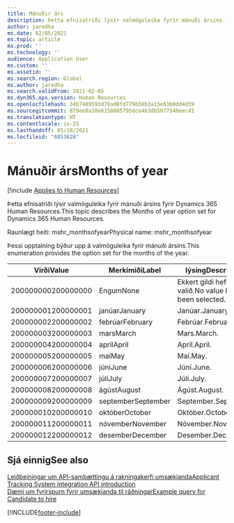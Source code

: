 ```yaml
---
title: Mánuðir árs
description: Þetta efnisatriði lýsir valmöguleika fyrir mánuði ársins fyrir Dynamics 365 Human Resources.
author: jaredha
ms.date: 02/05/2021
ms.topic: article
ms.prod: ''
ms.technology: ''
audience: Application User
ms.custom: ''
ms.assetid: ''
ms.search.region: Global
ms.author: jaredha
ms.search.validFrom: 2021-02-05
ms.dyn365.ops.version: Human Resources
ms.openlocfilehash: 34b7489593d78ad0fd779b58b3a15e63b0dd4d39
ms.sourcegitcommit: 879ee8a10e6158885795dce4b3db5077540eec41
ms.translationtype: HT
ms.contentlocale: is-IS
ms.lasthandoff: 05/18/2021
ms.locfileid: "6053828"
---
```

# <a name="months-of-year"></a><span data-ttu-id="4f54f-103">Mánuðir árs</span><span class="sxs-lookup"><span data-stu-id="4f54f-103">Months of year</span></span>

[!include [Applies to Human Resources](../includes/applies-to-hr.md)]

<span data-ttu-id="4f54f-104">Þetta efnisatriði lýsir valmöguleika fyrir mánuði ársins fyrir Dynamics 365 Human Resources.</span><span class="sxs-lookup"><span data-stu-id="4f54f-104">This topic describes the Months of year option set for Dynamics 365 Human Resources.</span></span>

<span data-ttu-id="4f54f-105">Raunlægt heiti: mshr_monthsofyear</span><span class="sxs-lookup"><span data-stu-id="4f54f-105">Physical name: mshr_monthsofyear</span></span>

<span data-ttu-id="4f54f-106">Þessi upptalning býður upp á valmöguleika fyrir mánuði ársins.</span><span class="sxs-lookup"><span data-stu-id="4f54f-106">This enumeration provides the option set for the months of the year.</span></span>

| <span data-ttu-id="4f54f-107">Virði</span><span class="sxs-lookup"><span data-stu-id="4f54f-107">Value</span></span> | <span data-ttu-id="4f54f-108">Merkimiði</span><span class="sxs-lookup"><span data-stu-id="4f54f-108">Label</span></span> | <span data-ttu-id="4f54f-109">lýsing</span><span class="sxs-lookup"><span data-stu-id="4f54f-109">Description</span></span> |
| --- | --- | --- |
| <span data-ttu-id="4f54f-110">200000000</span><span class="sxs-lookup"><span data-stu-id="4f54f-110">200000000</span></span> | <span data-ttu-id="4f54f-111">Engum</span><span class="sxs-lookup"><span data-stu-id="4f54f-111">None</span></span> | <span data-ttu-id="4f54f-112">Ekkert gildi hefur verið valið.</span><span class="sxs-lookup"><span data-stu-id="4f54f-112">No value has been selected.</span></span> |
| <span data-ttu-id="4f54f-113">200000001</span><span class="sxs-lookup"><span data-stu-id="4f54f-113">200000001</span></span> | <span data-ttu-id="4f54f-114">janúar</span><span class="sxs-lookup"><span data-stu-id="4f54f-114">January</span></span> | <span data-ttu-id="4f54f-115">Janúar.</span><span class="sxs-lookup"><span data-stu-id="4f54f-115">January.</span></span> |
| <span data-ttu-id="4f54f-116">200000002</span><span class="sxs-lookup"><span data-stu-id="4f54f-116">200000002</span></span> | <span data-ttu-id="4f54f-117">febrúar</span><span class="sxs-lookup"><span data-stu-id="4f54f-117">February</span></span> | <span data-ttu-id="4f54f-118">Febrúar.</span><span class="sxs-lookup"><span data-stu-id="4f54f-118">February.</span></span> |
| <span data-ttu-id="4f54f-119">200000003</span><span class="sxs-lookup"><span data-stu-id="4f54f-119">200000003</span></span> | <span data-ttu-id="4f54f-120">mars</span><span class="sxs-lookup"><span data-stu-id="4f54f-120">March</span></span> | <span data-ttu-id="4f54f-121">Mars.</span><span class="sxs-lookup"><span data-stu-id="4f54f-121">March.</span></span> |
| <span data-ttu-id="4f54f-122">200000004</span><span class="sxs-lookup"><span data-stu-id="4f54f-122">200000004</span></span> | <span data-ttu-id="4f54f-123">apríl</span><span class="sxs-lookup"><span data-stu-id="4f54f-123">April</span></span> | <span data-ttu-id="4f54f-124">Apríl.</span><span class="sxs-lookup"><span data-stu-id="4f54f-124">April.</span></span> |
| <span data-ttu-id="4f54f-125">200000005</span><span class="sxs-lookup"><span data-stu-id="4f54f-125">200000005</span></span> | <span data-ttu-id="4f54f-126">maí</span><span class="sxs-lookup"><span data-stu-id="4f54f-126">May</span></span> | <span data-ttu-id="4f54f-127">Maí.</span><span class="sxs-lookup"><span data-stu-id="4f54f-127">May.</span></span> |
| <span data-ttu-id="4f54f-128">200000006</span><span class="sxs-lookup"><span data-stu-id="4f54f-128">200000006</span></span> | <span data-ttu-id="4f54f-129">júní</span><span class="sxs-lookup"><span data-stu-id="4f54f-129">June</span></span> | <span data-ttu-id="4f54f-130">Júní.</span><span class="sxs-lookup"><span data-stu-id="4f54f-130">June.</span></span> |
| <span data-ttu-id="4f54f-131">200000007</span><span class="sxs-lookup"><span data-stu-id="4f54f-131">200000007</span></span> | <span data-ttu-id="4f54f-132">júlí</span><span class="sxs-lookup"><span data-stu-id="4f54f-132">July</span></span> | <span data-ttu-id="4f54f-133">Júlí.</span><span class="sxs-lookup"><span data-stu-id="4f54f-133">July.</span></span> |
| <span data-ttu-id="4f54f-134">200000008</span><span class="sxs-lookup"><span data-stu-id="4f54f-134">200000008</span></span> | <span data-ttu-id="4f54f-135">ágúst</span><span class="sxs-lookup"><span data-stu-id="4f54f-135">August</span></span> | <span data-ttu-id="4f54f-136">Ágúst.</span><span class="sxs-lookup"><span data-stu-id="4f54f-136">August.</span></span> |
| <span data-ttu-id="4f54f-137">200000009</span><span class="sxs-lookup"><span data-stu-id="4f54f-137">200000009</span></span> | <span data-ttu-id="4f54f-138">september</span><span class="sxs-lookup"><span data-stu-id="4f54f-138">September</span></span> | <span data-ttu-id="4f54f-139">September.</span><span class="sxs-lookup"><span data-stu-id="4f54f-139">September.</span></span> |
| <span data-ttu-id="4f54f-140">200000010</span><span class="sxs-lookup"><span data-stu-id="4f54f-140">200000010</span></span> | <span data-ttu-id="4f54f-141">október</span><span class="sxs-lookup"><span data-stu-id="4f54f-141">October</span></span> | <span data-ttu-id="4f54f-142">Október.</span><span class="sxs-lookup"><span data-stu-id="4f54f-142">October.</span></span> |
| <span data-ttu-id="4f54f-143">200000011</span><span class="sxs-lookup"><span data-stu-id="4f54f-143">200000011</span></span> | <span data-ttu-id="4f54f-144">nóvember</span><span class="sxs-lookup"><span data-stu-id="4f54f-144">November</span></span> | <span data-ttu-id="4f54f-145">Nóvember.</span><span class="sxs-lookup"><span data-stu-id="4f54f-145">November.</span></span> |
| <span data-ttu-id="4f54f-146">200000012</span><span class="sxs-lookup"><span data-stu-id="4f54f-146">200000012</span></span> | <span data-ttu-id="4f54f-147">desember</span><span class="sxs-lookup"><span data-stu-id="4f54f-147">December</span></span> | <span data-ttu-id="4f54f-148">Desember.</span><span class="sxs-lookup"><span data-stu-id="4f54f-148">December.</span></span> |

## <a name="see-also"></a><span data-ttu-id="4f54f-149">Sjá einnig</span><span class="sxs-lookup"><span data-stu-id="4f54f-149">See also</span></span>

[<span data-ttu-id="4f54f-150">Leiðbeiningar um API-samþættingu á rakningakerfi umsækjanda</span><span class="sxs-lookup"><span data-stu-id="4f54f-150">Applicant Tracking System integration API introduction</span></span>](hr-admin-integration-ats-api-introduction.md)<br>
[<span data-ttu-id="4f54f-151">Dæmi um fyrirspurn fyrir umsækjanda til ráðningar</span><span class="sxs-lookup"><span data-stu-id="4f54f-151">Example query for Candidate to hire</span></span>](hr-admin-integration-ats-api-candidate-to-hire-example-query.md)


[!INCLUDE[footer-include](../includes/footer-banner.md)]